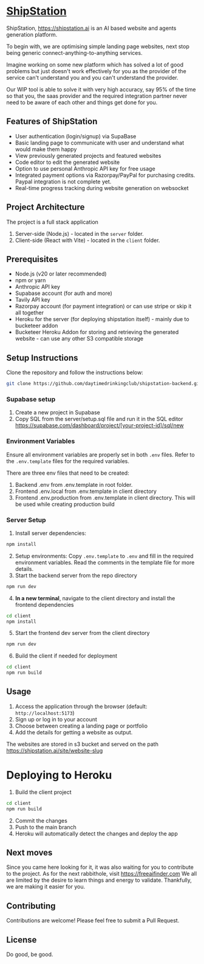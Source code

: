 # [ShipStation](https://shipstation.ai)

ShipStation, https://shipstation.ai is an AI based website and agents generation platform.

To begin with, we are optimising simple landing page websites, next stop being generic connect-anything-to-anything services.

Imagine working on some new platform which has solved a lot of good problems but just doesn't work effectively for you as the provider of the service can't understand you and you can't understand the provider.

Our WIP tool is able to solve it with very high accuracy, say 95% of the time so that you, the saas provider and the required integration partner never need to be aware of each other and things get done for you.

## Features of ShipStation

- User authentication (login/signup) via SupaBase
- Basic landing page to communicate with user and understand what would make them happy
- View previously generated projects and featured websites
- Code editor to edit the generated website
- Option to use personal Anthropic API key for free usage
- Integrated payment options via Razorpay/PayPal for purchasing credits. Paypal integration is not complete yet.
- Real-time progress tracking during website generation on websocket

## Project Architecture

The project is a full stack application
1. Server-side (Node.js) - located in the `server` folder.
2. Client-side (React with Vite) - located in the `client` folder.

## Prerequisites

- Node.js (v20 or later recommended)
- npm or yarn
- Anthropic API key 
- Supabase account (for auth and more)
- Tavily API key
- Razorpay account (for payment integration) or can use stripe or skip it all together
- Heroku for the server (for deploying shipstation itself) - mainly due to bucketeer addon
- Bucketeer Heroku Addon for storing and retrieving the generated website - can use any other S3 compatible storage

## Setup Instructions
Clone the repository and follow the instructions below:
```bash
git clone https://github.com/daytimedrinkingclub/shipstation-backend.git
```

### Supabase setup
1. Create a new project in Supabase
2. Copy SQL from the server/setup.sql file and run it in the SQL editor
https://supabase.com/dashboard/project/[your-project-id]/sql/new

### Environment Variables

Ensure all environment variables are properly set in both `.env` files. Refer to the `.env.template` files for the required variables.

There are three env files that need to be created:

1. Backend .env from .env.template in root folder.
2. Frontend .env.local from .env.template in client directory
3. Frontend .env.production from .env.template in client directory. This will be used while creating production build

### Server Setup
1. Install server dependencies:
```bash
npm install
```
2. Setup environments: Copy `.env.template` to `.env` and fill in the required environment variables. Read the comments in the template file for more details.
3. Start the backend server from the repo directory
```bash
npm run dev
```
4. **In a new terminal**, navigate to the client directory and install the frontend dependencies
```bash
cd client
npm install
```
5. Start the frontend dev server from the client directory
```bash
npm run dev
```
6. Build the client if needed for deployment
```bash
cd client
npm run build
```

## Usage

1. Access the application through the browser (default: `http://localhost:5173`)
2. Sign up or log in to your account
3. Choose between creating a landing page or portfolio
4. Add the details for getting a website as output.

The websites are stored in s3 bucket and served on the path
https://shipstation.ai/site/website-slug

# Deploying to Heroku
1. Build the client project
```bash
cd client
npm run build
```
2. Commit the changes
3. Push to the main branch
4. Heroku will automatically detect the changes and deploy the app

## Next moves

Since you came here looking for it, it was also waiting for you to contribute to the project.
As for the next rabbithole, visit https://freeaifinder.com
We all are limited by the desire to learn things and energy to validate. Thankfully, we are making it easier for you.

## Contributing

Contributions are welcome! Please feel free to submit a Pull Request.

## License

Do good, be good.
